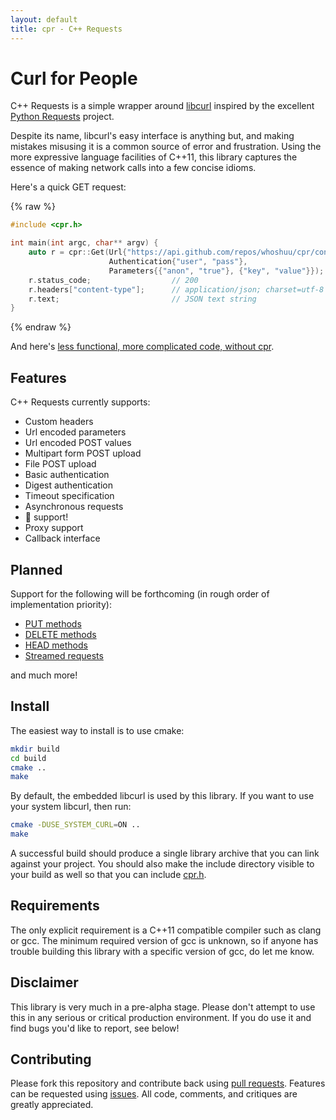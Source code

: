 ```yaml
---
layout: default
title: cpr - C++ Requests
---
```


# Curl for People

C++ Requests is a simple wrapper around [libcurl](http://curl.haxx.se/libcurl) inspired by the excellent [Python Requests](https://github.com/kennethreitz/requests) project.

Despite its name, libcurl's easy interface is anything but, and making mistakes misusing it is a common source of error and frustration. Using the more expressive language facilities of C++11, this library captures the essence of making network calls into a few concise idioms.

Here's a quick GET request:

{% raw %}
```c++
#include <cpr.h>

int main(int argc, char** argv) {
    auto r = cpr::Get(Url{"https://api.github.com/repos/whoshuu/cpr/contributors"},
                      Authentication{"user", "pass"},
                      Parameters{{"anon", "true"}, {"key", "value"}});
    r.status_code;                  // 200
    r.headers["content-type"];      // application/json; charset=utf-8
    r.text;                         // JSON text string
}
```
{% endraw %}

And here's [less functional, more complicated code, without cpr](https://gist.github.com/whoshuu/2dc858b8730079602044).

## Features

C++ Requests currently supports:

* Custom headers
* Url encoded parameters
* Url encoded POST values
* Multipart form POST upload
* File POST upload
* Basic authentication
* Digest authentication
* Timeout specification
* Asynchronous requests
* :cookie: support!
* Proxy support
* Callback interface

## Planned

Support for the following will be forthcoming (in rough order of implementation priority):

* [PUT methods](https://github.com/whoshuu/cpr/issues/21)
* [DELETE methods](https://github.com/whoshuu/cpr/issues/22)
* [HEAD methods](https://github.com/whoshuu/cpr/issues/24)
* [Streamed requests](https://github.com/whoshuu/cpr/issues/25)

and much more!

## Install

The easiest way to install is to use cmake:

```bash
mkdir build
cd build
cmake ..
make
```

By default, the embedded libcurl is used by this library. If you want to use your system libcurl, then run:

```bash
cmake -DUSE_SYSTEM_CURL=ON ..
make
```

A successful build should produce a single library archive that you can link against your project. You should also make the include directory visible to your build as well so that you can include [cpr.h](https://github.com/whoshuu/cpr/blob/master/include/cpr.h).

## Requirements

The only explicit requirement is a C++11 compatible compiler such as clang or gcc. The minimum required version of gcc is unknown, so if anyone has trouble building this library with a specific version of gcc, do let me know.

## Disclaimer

This library is very much in a pre-alpha stage. Please don't attempt to use this in any serious or critical production environment. If you do use it and find bugs you'd like to report, see below!

## Contributing

Please fork this repository and contribute back using [pull requests](https://github.com/whoshuu/cpr/pulls). Features can be requested using [issues](https://github.com/whoshuu/cpr/issues). All code, comments, and critiques are greatly appreciated.
